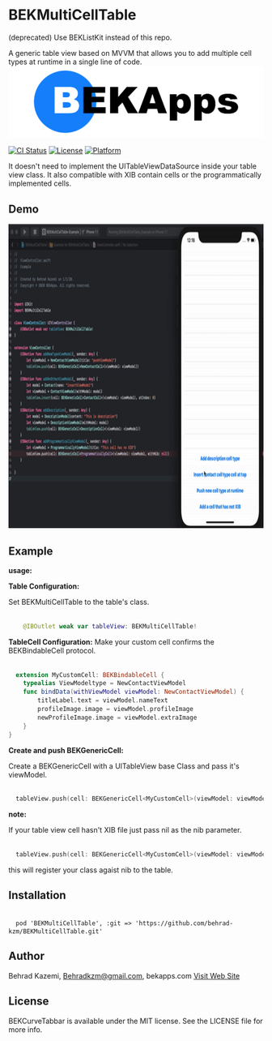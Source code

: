 
# BEKMultiCellTable

(deprecated) Use BEKListKit instead of this repo.

A generic table view based on MVVM that allows you to add multiple cell types at runtime in a single line of code.
<img src="https://github.com/behrad-kzm/BEKDesing/blob/master/Images/BEKHeader.png">

[![CI Status](http://img.shields.io/travis/popwarsweet/JellySlider.svg?style=flat)](https://travis-ci.org/popwarsweet/JellySlider)
[![License](https://img.shields.io/cocoapods/l/JellySlider.svg?style=flat)](http://cocoapods.org/pods/JellySlider)
[![Platform](https://img.shields.io/cocoapods/p/JellySlider.svg?style=flat)](http://cocoapods.org/pods/JellySlider)

 It doesn't need to implement the UITableViewDataSource inside your table view class. It also compatible with XIB contain cells or the programmatically implemented cells.
## Demo
<img src="Preview.gif" height="600">

## Example

__usage:__

__Table Configuration:__

Set BEKMultiCellTable to the table's class.

```swift

    @IBOutlet weak var tableView: BEKMultiCellTable!

```

__TableCell Configuration:__
Make your custom cell confirms the BEKBindableCell protocol.

```swift

  extension MyCustomCell: BEKBindableCell {    
    typealias ViewModeltype = NewContactViewModel
    func bindData(withViewModel viewModel: NewContactViewModel) {
        titleLabel.text = viewModel.nameText
        profileImage.image = viewModel.profileImage
        newProfileImage.image = viewModel.extraImage
    }
}

```

__Create and push BEKGenericCell:__

Create a BEKGenericCell with a UITableView base Class and pass it's viewModel.
```swift

  tableView.push(cell: BEKGenericCell<MyCustomCell>(viewModel: viewModel))

```
__note:__

If your table view cell hasn't XIB file just pass nil as the nib parameter.

```swift

  tableView.push(cell: BEKGenericCell<MyCustomCell>(viewModel: viewModel, withNib: nil))

```
this will register your class agaist nib to the table.

## Installation
```

  pod 'BEKMultiCellTable', :git => 'https://github.com/behrad-kzm/BEKMultiCellTable.git'

```


## Author
Behrad Kazemi, Behradkzm@gmail.com, bekapps.com
<a href="https://bekapps.com"> Visit Web Site </a>
## License

BEKCurveTabbar is available under the MIT license. See the LICENSE file for more info.
